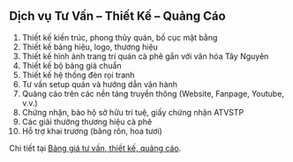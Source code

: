 ## Dịch vụ Tư Vấn – Thiết Kế – Quảng Cáo

1. Thiết kế kiến trúc, phong thủy quán, bố cục mặt bằng
2. Thiết kế bảng hiệu, logo, thương hiệu
3. Thiết kế hình ảnh trang trí quán cà phê gắn với văn hóa Tây Nguyên
4. Thiết kế bộ bảng giá chuẩn
5. Thiết kế hệ thống đèn rọi tranh
6. Tư vấn setup quán và hướng dẫn vận hành
7. Quảng cáo trên các nền tảng truyền thông (Website, Fanpage, Youtube, v.v.)
8. Chứng nhận, bảo hộ sở hữu trí tuệ, giấy chứng nhận ATVSTP
9. Các giải thưởng thương hiệu cà phê
10. Hỗ trợ khai trương (băng rôn, hoa tươi)

Chi tiết tại [Bảng giá tư vấn, thiết kế, quảng cáo](https://torinocoffee.com/bang-gia-tu-van-thiet-ke-quang-cao/).
